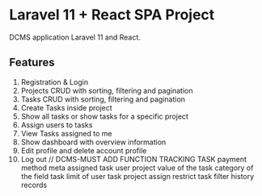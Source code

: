 # Laravel 11 + React SPA Project
DCMS application Laravel 11 and React.

## Features
1. Registration & Login
2. Projects CRUD with sorting, filtering and pagination
3. Tasks CRUD with sorting, filtering and pagination
4. Create Tasks inside project
5. Show all tasks or show tasks for a specific project
6. Assign users to tasks
7. View Tasks assigned to me
8. Show dashboard with overview information
9. Edit profile and delete account profile
10. Log out
//
DCMS-MUST ADD FUNCTION
TRACKING TASK
payment method
meta assigned task user
project value of the task
category of the field task
limit of user task
project assign
restrict task filter
history records
